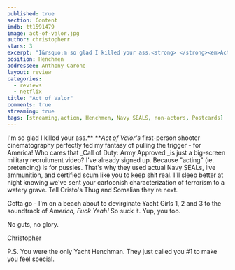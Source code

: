 ```yaml
---
published: true
section: Content
imdb: tt1591479
image: act-of-valor.jpg
author: christopherr
stars: 3
excerpt: "I&rsquo;m so glad I killed your ass.<strong> </strong><em>Act of Valor&rsquo;s</em> first-person shooter cinematography perfectly fed my fantasy of pulling the trigger &ndash; for America! Who cares that <em>Call of Duty: Army Approved </em>is just a big-screen military recruitment video? I&rsquo;ve already signed up."
position: Henchmen
addressee: Anthony Carone
layout: review
categories:
  - reviews
  - netflix
title: "Act of Valor"
comments: true
streaming: true
tags: [streaming,action, Henchmen, Navy SEALS, non-actors, Postcards]
---
```

I'm so glad I killed your ass.** **_Act of Valor's_ first-person shooter cinematography perfectly fed my fantasy of pulling the trigger - for America! Who cares that _Call of Duty: Army Approved _is just a big-screen military recruitment video? I've already signed up. Because "acting" (ie. pretending) is for pussies. That's why they used actual Navy SEALs, live ammunition, and certified scum like you to keep shit real. I'll sleep better at night knowing we've sent your cartoonish characterization of terrorism to a watery grave. Tell Cristo's Thug and Somalian they're next.

Gotta go - I'm on a beach about to devirginate Yacht Girls 1, 2 and 3 to the soundtrack of _America, Fuck Yeah!_ So suck it. Yup, you too.

No guts, no glory.
  
Christopher

P.S. You were the only Yacht Henchman. They just called you #1 to make you feel special.